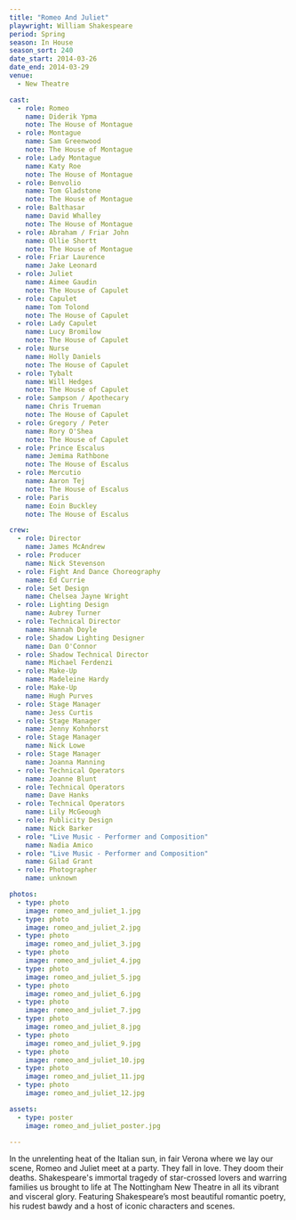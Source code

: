 ```yaml
---
title: "Romeo And Juliet"
playwright: William Shakespeare
period: Spring
season: In House
season_sort: 240
date_start: 2014-03-26
date_end: 2014-03-29
venue:
  - New Theatre

cast:
  - role: Romeo
    name: Diderik Ypma 
    note: The House of Montague
  - role: Montague
    name: Sam Greenwood
    note: The House of Montague
  - role: Lady Montague
    name: Katy Roe
    note: The House of Montague
  - role: Benvolio
    name: Tom Gladstone
    note: The House of Montague
  - role: Balthasar
    name: David Whalley
    note: The House of Montague
  - role: Abraham / Friar John
    name: Ollie Shortt
    note: The House of Montague
  - role: Friar Laurence
    name: Jake Leonard
  - role: Juliet
    name: Aimee Gaudin
    note: The House of Capulet
  - role: Capulet
    name: Tom Tolond
    note: The House of Capulet
  - role: Lady Capulet
    name: Lucy Bromilow
    note: The House of Capulet
  - role: Nurse
    name: Holly Daniels
    note: The House of Capulet
  - role: Tybalt
    name: Will Hedges
    note: The House of Capulet
  - role: Sampson / Apothecary
    name: Chris Trueman
    note: The House of Capulet
  - role: Gregory / Peter
    name: Rory O'Shea
    note: The House of Capulet
  - role: Prince Escalus
    name: Jemima Rathbone
    note: The House of Escalus
  - role: Mercutio
    name: Aaron Tej
    note: The House of Escalus
  - role: Paris
    name: Eoin Buckley
    note: The House of Escalus

crew:
  - role: Director
    name: James McAndrew 
  - role: Producer
    name: Nick Stevenson 
  - role: Fight And Dance Choreography
    name: Ed Currie
  - role: Set Design
    name: Chelsea Jayne Wright 
  - role: Lighting Design
    name: Aubrey Turner 
  - role: Technical Director
    name: Hannah Doyle
  - role: Shadow Lighting Designer
    name: Dan O'Connor
  - role: Shadow Technical Director
    name: Michael Ferdenzi 
  - role: Make-Up
    name: Madeleine Hardy 
  - role: Make-Up
    name: Hugh Purves 
  - role: Stage Manager
    name: Jess Curtis
  - role: Stage Manager
    name: Jenny Kohnhorst
  - role: Stage Manager
    name: Nick Lowe
  - role: Stage Manager
    name: Joanna Manning
  - role: Technical Operators
    name: Joanne Blunt
  - role: Technical Operators
    name: Dave Hanks
  - role: Technical Operators
    name: Lily McGeough
  - role: Publicity Design
    name: Nick Barker
  - role: "Live Music - Performer and Composition"
    name: Nadia Amico
  - role: "Live Music - Performer and Composition" 
    name: Gilad Grant
  - role: Photographer
    name: unknown

photos:
  - type: photo
    image: romeo_and_juliet_1.jpg
  - type: photo
    image: romeo_and_juliet_2.jpg
  - type: photo
    image: romeo_and_juliet_3.jpg
  - type: photo
    image: romeo_and_juliet_4.jpg
  - type: photo
    image: romeo_and_juliet_5.jpg
  - type: photo
    image: romeo_and_juliet_6.jpg
  - type: photo
    image: romeo_and_juliet_7.jpg
  - type: photo
    image: romeo_and_juliet_8.jpg
  - type: photo
    image: romeo_and_juliet_9.jpg
  - type: photo
    image: romeo_and_juliet_10.jpg
  - type: photo
    image: romeo_and_juliet_11.jpg
  - type: photo
    image: romeo_and_juliet_12.jpg

assets:
  - type: poster
    image: romeo_and_juliet_poster.jpg

---
```


In the unrelenting heat of the Italian sun, in fair Verona where we lay our scene, Romeo and Juliet meet at a party. They fall in love. They doom their deaths. Shakespeare's immortal tragedy of star-crossed lovers and warring families us brought to life at The Nottingham New Theatre in all its vibrant and visceral glory. Featuring Shakespeare’s most beautiful romantic poetry, his rudest bawdy and a host of iconic characters and scenes.

